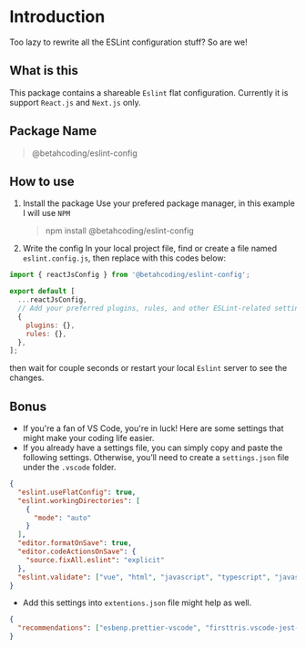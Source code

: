 # Introduction

Too lazy to rewrite all the ESLint configuration stuff? So are we!

## What is this

This package contains a shareable `Eslint` flat configuration. Currently it is support `React.js` and `Next.js` only.

## Package Name

> @betahcoding/eslint-config

## How to use

1. Install the package
   Use your prefered package manager, in this example I will use `NPM`

   > npm install @betahcoding/eslint-config

2. Write the config
   In your local project file, find or create a file named `eslint.config.js`, then replace with this codes below:

```javascript
import { reactJsConfig } from '@betahcoding/eslint-config';

export default [
  ...reactJsConfig,
  // Add your preferred plugins, rules, and other ESLint-related settings below..
  {
    plugins: {},
    rules: {},
  },
];
```

then wait for couple seconds or restart your local `Eslint` server to see the changes.

## Bonus

- If you're a fan of VS Code, you're in luck! Here are some settings that might make your coding life easier.
- If you already have a settings file, you can simply copy and paste the following settings. Otherwise, you’ll need to create a `settings.json` file under the `.vscode` folder.

```json
{
  "eslint.useFlatConfig": true,
  "eslint.workingDirectories": [
    {
      "mode": "auto"
    }
  ],
  "editor.formatOnSave": true,
  "editor.codeActionsOnSave": {
    "source.fixAll.eslint": "explicit"
  },
  "eslint.validate": ["vue", "html", "javascript", "typescript", "javascriptreact", "typescriptreact"]
}
```

- Add this settings into `extentions.json` file might help as well.

```json
{
  "recommendations": ["esbenp.prettier-vscode", "firsttris.vscode-jest-runner", "dbaeumer.vscode-eslint"]
}
```

